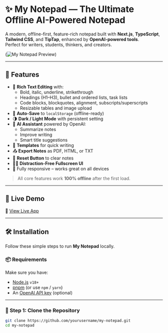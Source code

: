 # ✨ My Notepad — The Ultimate Offline AI-Powered Notepad

A modern, offline-first, feature-rich notepad built with **Next.js**, **TypeScript**, **Tailwind CSS**, and **TipTap**, enhanced by **OpenAI-powered tools**.  
Perfect for writers, students, thinkers, and creators.

(![My Notepad Preview](./screenshot1.png))

---

## 🚀 Features

- 📝 **Rich Text Editing** with:
  - Bold, italic, underline, strikethrough
  - Headings (H1–H3), bullet and ordered lists, task lists
  - Code blocks, blockquotes, alignment, subscripts/superscripts
  - Resizable tables and image upload
- 💾 **Auto-Save** to `localStorage` (offline-ready)
- 🌗 **Dark / Light Mode** with persistent setting
- 🧠 **AI Assistant** powered by OpenAI:
  - Summarize notes
  - Improve writing
  - Smart title suggestions
- 🧩 **Templates** for quick writing
- 📤 **Export Notes** as PDF, HTML, or TXT
- 🔄 **Reset Button** to clear notes
- 🧘‍♂️ **Distraction-Free Fullscreen UI**
- 📱 Fully responsive – works great on all devices

> All core features work **100% offline** after the first load.

---

## 📸 Live Demo

🔗 [View Live App](https://your-demo-url.com)

---

## 🛠️ Installation

Follow these simple steps to run **My Notepad** locally.

### 📦 Requirements

Make sure you have:

- [Node.js](https://nodejs.org/en/download/) `v18+`
- [pnpm](https://pnpm.io/) (or use `npm` / `yarn`)
- An [OpenAI API key](https://platform.openai.com/account/api-keys) (optional)

---

### 🧰 Step 1: Clone the Repository

```bash
git clone https://github.com/yourusername/my-notepad.git
cd my-notepad
